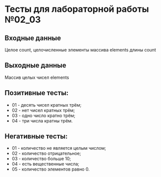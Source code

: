 # Тесты для лабораторной работы №02_03
## Входные данные
Целое count, целочисленные элементы массива elements длины count
## Выходные данные
Массив целых чисел elements
## Позитивные тесты:
- 01 - десять чисел  кратных трём;
- 02 - нет чисел кратных трём;
- 03 - одно число кратно трём;
- 04 - три числа кратны трём.
## Негативные тесты:
- 01 - количество не является целым числом;
- 02 - количество отрицательное;
- 03 - количество больше 10;
- 04 - есть вещественные числа;
- 05 - количество элементов равно 0.
